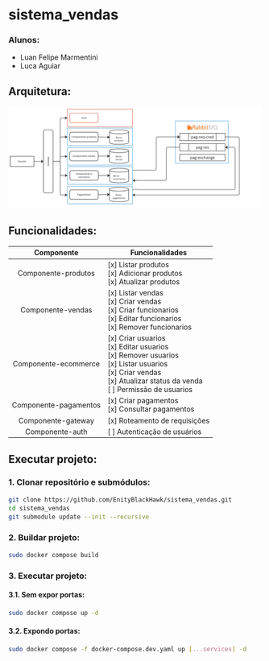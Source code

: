 # sistema_vendas

### Alunos:
- Luan Felipe Marmentini
- Luca Aguiar

## Arquitetura:
<img src="api_arq.jpg">

## Funcionalidades:

|      Componente       | Funcionalidades                                                                                                                                                                        |
|:---------------------:|----------------------------------------------------------------------------------------------------------------------------------------------------------------------------------------|
|  Componente-produtos  | [x] Listar produtos <br> [x] Adicionar produtos <br> [x] Atualizar produtos                                                                                                            |
|   Componente-vendas   | [x] Listar vendas <br> [x] Criar vendas <br> [x] Criar funcionarios <br> [x] Editar funcionarios <br> [x] Remover funcionarios                                                         |
| Componente-ecommerce  | [x] Criar usuarios <br> [x] Editar usuarios <br> [x] Remover usuarios <br> [x] Listar usuarios <br> [x] Criar vendas <br> [x] Atualizar status da venda <br> [ ] Permissão de usuarios |
| Componente-pagamentos | [x] Criar pagamentos <br> [x] Consultar pagamentos                                                                                                                                     |
|  Componente-gateway   | [x] Roteamento de requisições                                                                                                                                                          |
|    Componente-auth    | [ ] Autenticação de usuários                                                                                                                                                           |

## Executar projeto:

### 1. Clonar repositório e submódulos:
```bash
git clone https://github.com/EnityBlackHawk/sistema_vendas.git
cd sistema_vendas
git submodule update --init --recursive
```

### 2. Buildar projeto:
```bash
sudo docker compose build
```

### 3. Executar projeto:
#### 3.1. Sem expor portas:
```bash
sudo docker compose up -d
```
#### 3.2. Expondo portas:
```bash
sudo docker compose -f docker-compose.dev.yaml up [...services] -d
```
